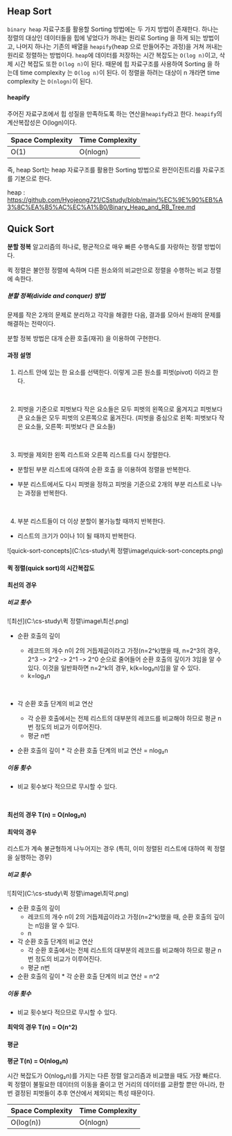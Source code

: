 ## Heap Sort

`binary heap` 자료구조를 활용할 Sorting 방법에는 두 가지 방법이 존재한다. 하나는 정렬의 대상인 데이터들을 힙에 넣었다가 꺼내는 원리로 Sorting 을 하게 되는 방법이고, 나머지 하나는 기존의 배열을 `heapify`(heap 으로 만들어주는 과정)을 거쳐 꺼내는 원리로 정렬하는 방법이다. `heap`에 데이터를 저장하는 시간 복잡도는 `O(log n)`이고, 삭제 시간 복잡도 또한 `O(log n)`이 된다. 때문에 힙 자료구조를 사용하여 Sorting 을 하는데 time complexity 는 `O(log n)`이 된다. 이 정렬을 하려는 대상이 n 개라면 time complexity 는 `O(nlogn)`이 된다.



#### heapify

주어진 자료구조에서 힙 성질을 만족하도록 하는 연산을`heapify`라고 한다. `heapify`의 계산복잡성은 O(logn)이다.



| Space Complexity | Time Complexity |
| ---------------- | --------------- |
| O(1)             | O(nlogn)        |

즉, heap Sort는 heap 자료구조를 활용한 Sorting 방법으로 완전이진트리를 자료구조를 기본으로 한다.



heap : https://github.com/Hyojeong721/CSstudy/blob/main/%EC%9E%90%EB%A3%8C%EA%B5%AC%EC%A1%B0/Binary_Heap_and_RB_Tree.md



## Quick Sort

**분할 정복** 알고리즘의 하나로, 평균적으로 매우 빠른 수행속도를 자랑하는 정렬 방법이다.

퀵 정렬은 불안정 정렬에 속하며 다른 원소와의 비교만으로 정렬을 수행하는 비교 정렬에 속한다.





##### 분할 정복(divide and conquer) 방법

문제를 작은 2개의 문제로 분리하고 각각을 해결한 다음, 결과를 모아서 원래의 문제를 해결하는 전략이다. 

분할 정복 방법은 대개 순환 호출(재귀) 을 이용하여 구현한다.



#### 과정 설명

1. 리스트 안에 있는 한 요소를 선택한다. 이렇게 고른 원소를 피벗(pivot) 이라고 한다.

   ​

2. 피벗을 기준으로 피벗보다 작은 요소들은 모두 피벗의 왼쪽으로 옮겨지고 피벗보다 큰 요소들은 모두 피벗의 오른쪽으로 옮겨진다. (피벗을 중심으로 왼쪽: 피벗보다 작은 요소들, 오른쪽: 피벗보다 큰 요소들)

   ​

3. 피벗을 제외한 왼쪽 리스트와 오른쪽 리스트를 다시 정렬한다.

- 분할된 부분 리스트에 대하여 순환 호출 을 이용하여 정렬을 반복한다.


- 부분 리스트에서도 다시 피벗을 정하고 피벗을 기준으로 2개의 부분 리스트로 나누는 과정을 반복한다.

  ​

4. 부분 리스트들이 더 이상 분할이 불가능할 때까지 반복한다.

- 리스트의 크기가 0이나 1이 될 때까지 반복한다.

![quick-sort-concepts](C:\cs-study\퀵 정렬\image\quick-sort-concepts.png)





#### 퀵 정렬(quick sort)의 시간복잡도



#### 최선의 경우

##### 비교 횟수

![최선](C:\cs-study\퀵 정렬\image\최선.png)

- 순환 호출의 깊이

  - 레코드의 개수 n이 2의 거듭제곱이라고 가정(n=2^k)했을 때, n=2^3의 경우, 2^3 -> 2^2 -> 2^1 -> 2^0 순으로 줄어들어 순환 호출의 깊이가 3임을 알 수 있다. 이것을 일반화하면 n=2^k의 경우, k(k=log₂n)임을 알 수 있다.
  - k=log₂n

  ​

- 각 순환 호출 단계의 비교 연산

  - 각 순환 호출에서는 전체 리스트의 대부분의 레코드를 비교해야 하므로 평균 n번 정도의 비교가 이루어진다.
  - 평균 n번

- 순환 호출의 깊이 * 각 순환 호출 단계의 비교 연산 = nlog₂n

##### 이동 횟수

- 비교 횟수보다 적으므로 무시할 수 있다.

  ​

**최선의 경우 T(n) = O(nlog₂n)**



#### 최악의 경우

리스트가 계속 불균형하게 나누어지는 경우 (특히, 이미 정렬된 리스트에 대하여 퀵 정렬을 실행하는 경우)

##### 비교 횟수

![최악](C:\cs-study\퀵 정렬\image\최악.png)

- 순환 호출의 깊이
  - 레코드의 개수 n이 2의 거듭제곱이라고 가정(n=2^k)했을 때, 순환 호출의 깊이는 n임을 알 수 있다.
  - n
- 각 순환 호출 단계의 비교 연산
  - 각 순환 호출에서는 전체 리스트의 대부분의 레코드를 비교해야 하므로 평균 n번 정도의 비교가 이루어진다.
  - 평균 n번
- 순환 호출의 깊이 * 각 순환 호출 단계의 비교 연산 = n^2

##### 이동 횟수

- 비교 횟수보다 적으므로 무시할 수 있다.

**최악의 경우 T(n) = O(n^2)**



#### 평균

**평균 T(n) = O(nlog₂n)**

시간 복잡도가 O(nlog₂n)를 가지는 다른 정렬 알고리즘과 비교했을 때도 가장 빠르다.
퀵 정렬이 불필요한 데이터의 이동을 줄이고 먼 거리의 데이터를 교환할 뿐만 아니라, 한 번 결정된 피벗들이 추후 연산에서 제외되는 특성 때문이다.



| Space Complexity | Time Complexity |
| ---------------- | --------------- |
| O(log(n))        | O(nlogn)        |
